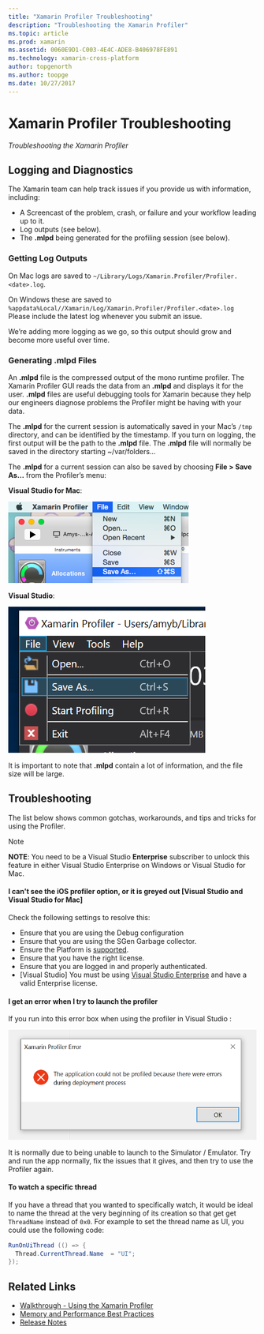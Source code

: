 ```yaml
---
title: "Xamarin Profiler Troubleshooting"
description: "Troubleshooting the Xamarin Profiler"
ms.topic: article
ms.prod: xamarin
ms.assetid: 0060E9D1-C003-4E4C-ADE8-B406978FE891
ms.technology: xamarin-cross-platform
author: topgenorth
ms.author: toopge
ms.date: 10/27/2017
---
```


# Xamarin Profiler Troubleshooting

_Troubleshooting the Xamarin Profiler_

## Logging and Diagnostics

The Xamarin team can help track issues if you provide us with information, including:

- A Screencast of the problem, crash, or failure and your workflow leading up to it.
- Log outputs (see below).
- The **.mlpd** being generated for the profiling session (see below).

### Getting Log Outputs
On Mac logs are saved to `~/Library/Logs/Xamarin.Profiler/Profiler.<date>.log`.

On Windows these are saved to `%appdata%Local//Xamarin/Log/Xamarin.Profiler/Profiler.<date>.log` Please include the latest log whenever you submit an issue.

We’re adding more logging as we go, so this output should grow and become more useful over time.

<a name="gen_mlpd" />

### Generating .mlpd Files

An **.mlpd** file is the compressed output of the mono runtime profiler. The Xamarin Profiler GUI reads the data from an **.mlpd** and displays it for the user. **.mlpd** files are useful debugging tools for Xamarin because they help our engineers diagnose problems the Profiler might be having with your data.

The **.mlpd** for the current session is automatically saved in your Mac’s `/tmp` directory, and can be identified by the timestamp. If you turn on logging, the first output will be the path to the **.mlpd** file. The **.mlpd** file will normally be saved in the directory starting ~/var/folders…

The **.mlpd** for a current session can also be saved by choosing **File > Save As…** from the Profiler’s menu:

**Visual Studio for Mac**:

![](troubleshooting-images/image17.png "Saving .mlpd file in Visual Studio for Mac")

**Visual Studio**:

![](troubleshooting-images/image17-vs.png "Saving .mlpd file in Visual Studio")


It is important to note that **.mlpd** contain a lot of information, and the file size will be large.

## Troubleshooting

The list below shows common gotchas, workarounds, and tips and tricks for using the Profiler.

> [!NOTE]
> **NOTE**: You need to be a Visual Studio **Enterprise** subscriber to unlock this feature in either Visual Studio Enterprise on Windows or Visual Studio for Mac.

#### I can't see the iOS profiler option, or it is greyed out [Visual Studio and Visual Studio for Mac]

Check the following settings to resolve this:

- Ensure that you are using the Debug configuration
- Ensure that you are using the SGen Garbage collector.
- Ensure the Platform is [supported](~/tools/profiler/index.md#Profiler_Support).
- Ensure that you have the right license.
- Ensure that you are logged in and properly authenticated.
- [Visual Studio] You must be using [Visual Studio Enterprise](https://www.visualstudio.com/vs/enterprise/) and have a valid Enterprise license.


#### I get an error when I try to launch the profiler

If you run into this error box when using the profiler in Visual Studio :

![](troubleshooting-images/error.png "Error box when using the profiler in Visual Studio")

It is normally due to being unable to launch to the Simulator / Emulator. Try and run the app normally, fix the issues that it gives, and then try to use the Profiler again.

#### To watch a specific thread

If you have a thread that you wanted to specifically watch, it would be ideal to name the thread at the very beginning of its creation so that get get `ThreadName` instead of `0x0`. For example to set the thread name as UI, you could use the following code:


```csharp
RunOnUiThread (() => {
  Thread.CurrentThread.Name  = "UI";
});
```



## Related Links

- [Walkthrough - Using the Xamarin Profiler](~/tools/profiler/index.md)
- [Memory and Performance Best Practices](~/cross-platform/deploy-test/memory-perf-best-practices.md)
- [Release Notes](https://developer.xamarin.com/releases/profiler/preview/)
